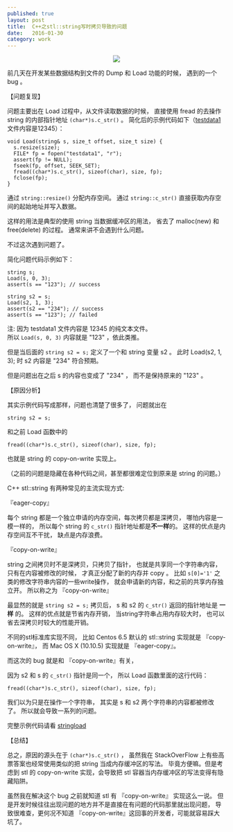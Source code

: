 ```yaml
---  
published: true  
layout: post  
title:  C++之stl::string写时拷贝导致的问题
date:   2016-01-30
category: work  
---  
```

  
<center>  
<img src="http://7viirv.com1.z0.glb.clouddn.com/error.png" class="photo"></img>  
</center>  

前几天在开发某些数据结构到文件的 Dump 和 Load 功能的时候，
遇到的一个 bug 。

【问题复现】

问题主要出在 Load 过程中，从文件读取数据的时候，
直接使用 fread 的去操作 string 的内部指针地址 `(char*)s.c_str()` 。
简化后的示例代码如下（[testdata1]文件内容是12345）：

```
void Load(string& s, size_t offset, size_t size) {
  s.resize(size);
  FILE* fp = fopen("testdata1", "r");
  assert(fp != NULL);
  fseek(fp, offset, SEEK_SET);
  fread((char*)s.c_str(), sizeof(char), size, fp);
  fclose(fp);
}
```

通过 `string::resize()` 分配内存空间。
通过 `string::c_str()` 直接获取内存空间的起始地址并写入数据。

这样的用法是典型的使用 string 当数据缓冲区的用法，
省去了 malloc(new) 和 free(delete) 的过程。
通常来讲不会遇到什么问题。

不过这次遇到问题了。

简化问题代码示例如下：

```
string s;
Load(s, 0, 3);
assert(s == "123"); // success

string s2 = s;
Load(s2, 1, 3);
assert(s2 == "234"); // success
assert(s == "123"); // failed
```

注: 因为 testdata1 文件内容是 12345 的纯文本文件。  
所以 `Load(s, 0, 3)` 内容就是 "123" ，依此类推。

但是当后面的 `string s2 = s;` 
定义了一个和 string 变量 s2 。
此时 Load(s2, 1, 3); 时 s2 内容是 "234" 符合预期。

但是问题出在之后 s 的内容也变成了 "234" ，
而不是保持原来的 "123" 。

【原因分析】

其实示例代码写成那样，问题也清楚了很多了，
问题就出在 

```
string s2 = s;
``` 

和之前 Load 函数中的 

```
fread((char*)s.c_str(), sizeof(char), size, fp);
```

也就是 string 的 copy-on-write 实现上。 

（之前的问题是隐藏在各种代码之间，甚至都很难定位到原来是 string 的问题。）

C++ stl::string 有两种常见的主流实现方式:

『eager-copy』

每个 string 都是一个独立申请的内存空间，每次拷贝都是深拷贝，
哪怕内容是一模一样的，
所以每个 string 的 `c_str()` 指针地址都是**不一样**的。 
这样的优点是内存空间互不干扰，
缺点是内存浪费。

『copy-on-write』

string 之间拷贝时不是深拷贝，只拷贝了指针，
也就是共享同一个字符串内容，
只有在内容被修改的时候，
才真正分配了新的内存并 copy 。
比如 `s[0]='1'` 之类的修改字符串内容的一些write操作，
就会申请新的内容，和之前的共享内存独立开。
所以称之为 『copy-on-write』

最显然的就是 `string s2 = s;` 拷贝后，
s 和 s2 的 `c_str()` 返回的指针地址是 **一样** 的。
这样的优点就是节省内存开销，
当string字符串占用内存较大时，
也可以省去深拷贝时较大的性能开销。

不同的stl标准库实现不同，
比如 Centos 6.5 默认的 stl::string 实现就是 『copy-on-write』，
而 Mac OS X (10.10.5) 实现就是 『eager-copy』。

而这次的 bug 就是和 『copy-on-write』有关，

因为 s2 和 s 的 `c_str()` 指针是同一个，
所以 Load 函数里面的这行代码：

```
fread((char*)s.c_str(), sizeof(char), size, fp);
```

我们以为只是在操作一个字符串，
其实是 s 和 s2 两个字符串的内容都被修改了。
所以就会导致一系列的问题。

完整示例代码请看 [stringload]

【总结】

总之，原因的源头在于 `(char*)s.c_str()` ，
虽然我在 StackOverFlow 上有些高票答案也经常使用类似的把 string 当成内存缓冲区的写法。
毕竟方便嘛。但是考虑到 stl 的 copy-on-write 实现，会导致把 stl 容器当内存缓冲区的写法变得有隐藏陷阱。

虽然我在解决这个 bug 之前就知道 stl 有 『copy-on-write』 实现这么一说。
但是开发时候往往出现问题的地方并不是直接在有问题的代码那里就出现问题，
导致很难查，更何况不知道 『copy-on-write』这回事的开发者，可能就容易踩大坑了。

[stringload]:https://github.com/yanyiwu/practice/blob/master/cpp/string/string_load.cpp
[testdata1]:https://github.com/yanyiwu/practice/blob/master/cpp/string/testdata1

